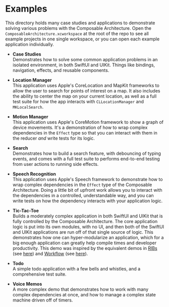 # Examples

This directory holds many case studies and applications to demonstrate solving various problems with the Composable Architecture. Open the `ComposableArchitecture.xcworkspace` at the root of the repo to see all example projects in one single workspace, or you can open each example application individually.

* **Case Studies**
  <br> Demonstrates how to solve some common application problems in an isolated environment, in both SwiftUI and UIKit. Things like bindings, navigation, effects, and reusable components.

* **Location Manager**
  <br> This application uses Apple's CoreLocation and MapKit frameworks to allow the user to search for points of interest on a map. It also includes the ability to center the map on your current location, as well as a full test suite for how the app interacts with `CLLocationManager` and `MKLocalSearch`.

* **Motion Manager**
  <br> This application uses Apple's CoreMotion framework to show a graph of device movements. It's a demonstration of how to wrap complex dependencies in the `Effect` type so that you can interact with them in the reducer _and_ write tests for its logic.

* **Search**
  <br> Demonstrates how to build a search feature, with debouncing of typing events, and comes with a full test suite to performs end-to-end testing from user actions to running side effects.

* **Speech Recognition**
  <br> This application uses Apple's Speech framework to demonstrate how to wrap complex dependencies in the `Effect` type of the Composable Architecture. Doing a little bit of upfront work allows you to interact with the dependencies in a controlled, understandable way, and you can write tests on how the dependency interacts with your application logic.

* **Tic-Tac-Toe**
  <br> Builds a moderately complex application in both SwiftUI and UIKit that is fully controlled by the Composable Architecture. The core application logic is put into its own modules, with no UI, and then both of the SwiftUI and UIKit applications are run off of that single source of logic. This demonstrates how one can hyper-modularize an application, which for a big enough application can greatly help compile times and developer productivity. This demo was inspired by the equivalent demos in [RIBs](http://github.com/uber/RIBs) (see [here](https://github.com/uber/RIBs/tree/master/ios/tutorials/tutorial4-completed)) and [Workflow](https://github.com/square/workflow/) (see [here](https://github.com/square/workflow/tree/master/swift/Samples/TicTacToe)).

* **Todo**
  <br> A simple todo application with a few bells and whistles, and a comprehensive test suite.

* **Voice Memos**
  <br> A more complex demo that demonstrates how to work with many complex dependencies at once, and how to manage a complex state machine driven off of timers.

